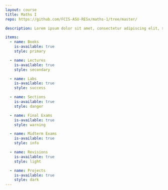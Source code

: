```yaml
---
layout: course
title: Maths I
repo: https://github.com/FCIS-ASU-RESx/maths-1/tree/master/

description: Lorem ipsum dolor sit amet, consectetur adipiscing elit, sed do eiusmod tempor incididunt ut labore et dolore magna aliqua. Ut enim ad minim veniam, quis nostrud exercitation ullamco laboris nisi ut aliquip ex ea commodo consequat.

items:
  - name: Books
    is-available: true
    style: primary

  - name: Lectures
    is-available: true
    style: secondary

  - name: Labs
    is-available: true
    style: success

  - name: Sections
    is-available: true
    style: danger

  - name: Final Exams
    is-available: true
    style: warning

  - name: Midterm Exams
    is-available: true
    style: info

  - name: Revisions
    is-available: true
    style: light

  - name: Projects
    is-available: true
    style: dark
---
```

